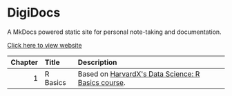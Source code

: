 # DigiDocs
A MkDocs powered static site for personal note-taking and documentation.

[Click here to view website](https://digipie.github.io/)

| Chapter | Title | Description |
| ---: | :--- | :--- |
| 1 | R Basics | Based on [HarvardX's Data Science: R Basics course](https://courses.edx.org/courses/course-v1:HarvardX+PH125.1x+2T2017/course/).
